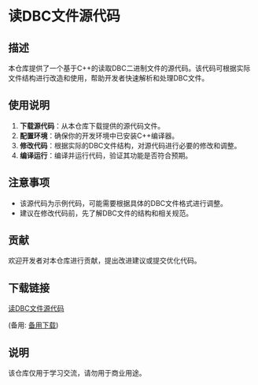 # 读DBC文件源代码

## 描述

本仓库提供了一个基于C++的读取DBC二进制文件的源代码。该代码可根据实际文件结构进行改造和使用，帮助开发者快速解析和处理DBC文件。

## 使用说明

1. **下载源代码**：从本仓库下载提供的源代码文件。
2. **配置环境**：确保你的开发环境中已安装C++编译器。
3. **修改代码**：根据实际的DBC文件结构，对源代码进行必要的修改和调整。
4. **编译运行**：编译并运行代码，验证其功能是否符合预期。

## 注意事项

- 该源代码为示例代码，可能需要根据具体的DBC文件格式进行调整。
- 建议在修改代码前，先了解DBC文件的结构和相关规范。

## 贡献

欢迎开发者对本仓库进行贡献，提出改进建议或提交优化代码。

## 下载链接
[读DBC文件源代码](https://pan.quark.cn/s/403d8c746c3d) 

(备用: [备用下载](https://pan.baidu.com/s/1tlUQJdqBXyo2xnqaWD8j2A?pwd=1234))

## 说明

该仓库仅用于学习交流，请勿用于商业用途。
